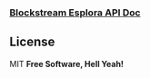 ### [Blockstream Esplora API Doc](https://github.com/blockstream/esplora/blob/master/API.md)

## License

MIT
**Free Software, Hell Yeah!**
